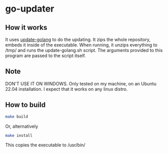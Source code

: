 # go-updater

## How it works

It uses [update-golang](https://github.com/udhos/update-golang) to do the updating.
It zips the whole repository, embeds it inside of the executable.
When running, it unzips everything to /tmp/ and runs the update-golang.sh script.
The arguments provided to this program are passed to the script itself.

## Note

DON'T USE IT ON WINDOWS.
Only tested on my machine, on an Ubuntu 22.04 installation.
I expect that it works on any linux distro.

## How to build

```bash
make build
```

Or, alternatively

```bash
make install
```

This copies the executable to /usr/bin/
